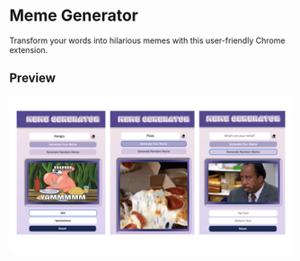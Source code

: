 # Meme Generator

Transform your words into hilarious memes with this user-friendly Chrome extension.

## Preview

![Screenshot](./extension-screenshots.png)
